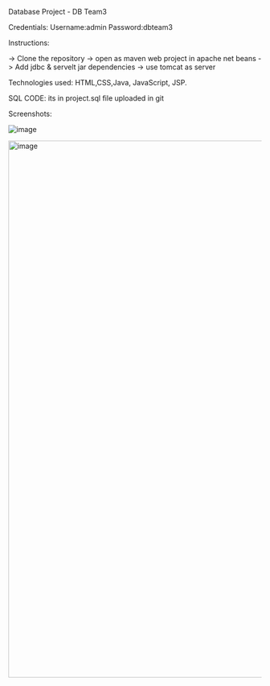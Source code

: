 Database Project - DB Team3

Credentials: 
Username:admin
Password:dbteam3

Instructions:

-> Clone the repository
-> open as maven web project in apache net beans
-> Add jdbc & servelt jar dependencies
-> use tomcat as server

Technologies used: HTML,CSS,Java, JavaScript, JSP.

SQL CODE: its in project.sql file uploaded in git

Screenshots:

![image](https://github.com/deepthisamhithaedara/Database-Project/assets/157078637/717c9cef-7880-46d1-a9db-b340bafced57)

<img width="1067" alt="image" src="https://github.com/deepthisamhithaedara/Database-Project/assets/157078637/955e6b1a-8c69-4db0-b9d7-f3bce4895e08">


